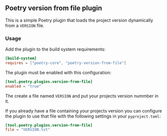 ## Poetry version from file plugin

This is a simple Poetry plugin that loads the project version dynamically from a `VERSION` file.

### Usage
Add the plugin to the build system requirements:
```toml
[build-system]
requires = ["poetry-core", "poetry-version-from-file"]
```

The plugin must be enabled with this configuration:
```toml
[tool.poetry.plugins.version-from-file]
enabled = "true"
```

The create a file named `VERSION` and put your projects version nummber in it.

If you already have a file containing your projects version you can configure the plugin to use that file with the following settings in your `pyproject.toml`:

```toml
[tool.poetry.plugins.version-from-file]
file = "VERSION.txt"
```

